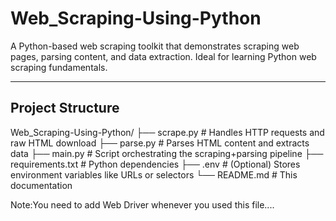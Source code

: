 # Web_Scraping-Using-Python

A Python-based web scraping toolkit that demonstrates scraping web pages, parsing content, and data extraction. Ideal for learning Python web scraping fundamentals.

---

##  Project Structure
Web_Scraping-Using-Python/
├── scrape.py # Handles HTTP requests and raw HTML download
├── parse.py # Parses HTML content and extracts data
├── main.py # Script orchestrating the scraping+parsing pipeline
├── requirements.txt # Python dependencies
├── .env # (Optional) Stores environment variables like URLs or selectors
└── README.md # This documentation


Note:You need to add Web Driver whenever you used this file....
